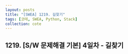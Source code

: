 ```yaml
---
layout: posts
title: "[SWEA] 1219. 길찾기"
tags: [코테, SWEA, Python, Stack]
collection: cote
---
```

## 1219. [S/W 문제해결 기본] 4일차 - 길찾기
<script src="https://gist.github.com/HyangsukMin/f38724bb56bf03bb15a9c581c358b549.js"></script>
